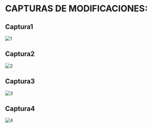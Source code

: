 # CAPTURAS DE MODIFICACIONES:
## Captura1
![1](https://user-images.githubusercontent.com/66354474/85961446-c1a7ef80-b967-11ea-95f1-b2877c31b645.png)
## Captura2
![2](https://user-images.githubusercontent.com/66354474/85961458-d5ebec80-b967-11ea-8cdf-b60a93628cda.png)
## Captura3
![3](https://user-images.githubusercontent.com/66354474/85961471-ef8d3400-b967-11ea-9887-149d90288d2c.png)
## Captura4
![4](https://user-images.githubusercontent.com/66354474/85961489-0895e500-b968-11ea-9933-fba8d6ad379c.png)
